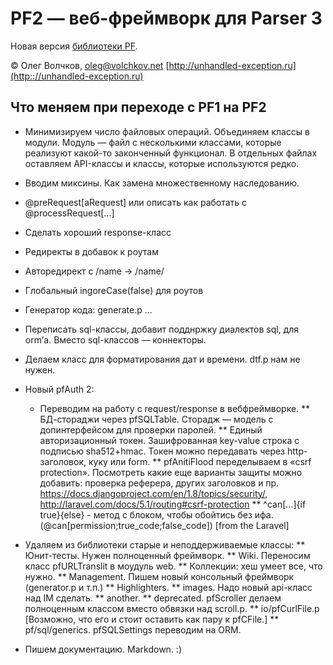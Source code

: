 PF2 — веб-фреймворк для Parser 3
================================

Новая версия [библиотеки PF](https://bitbucket.org/ovolchkov/parser3-pf).

© Олег Волчков, [oleg@volchkov.net](mailto:oleg@volchkov.net)
[http://unhandled-exception.ru](http:://unhandled-exception.ru)


Что меняем при переходе с PF1 на PF2
------------------------------------

* Минимизируем число файловых операций. Объединяем классы в модули. Модуль — файл с несколькими классами, которые реализуют какой-то законченный функционал. В отдельных файлах оставляем API-классы и классы, которые используются редко.
* Вводим миксины. Как замена множественному наследованию.
* @preRequest[aRequest] или описать как работать с @processRequest[...]
* Сделать хороший response-класс
* Редиректы в добавок к роутам
* Авторедирект с /name -> /name/
* Глобальный ingoreCase(false) для роутов
* Генератор кода: generate.p ...
* Переписать sql-классы, добавит подднржку диалектов sql, для orm’а. Вместо sql-классов — коннекторы.
* Делаем класс для форматирования дат и времени. dtf.p нам не нужен.

* Новый pfAuth 2:
  * Переводим на работу с  request/response в вебфреймворке.
** БД-стораджи через pfSQLTable. Сторадж — модель с допинтерфейсом для проверки паролей.
** Единый авторизационный токен. Зашифрованная key-value строка с подписью sha512+hmac. Токен можно передавать через http-заголовок, куку или form.
** pfAnitiFlood переделываем в «csrf protection». Посмотреть какие еще варианты защиты можно добавить: проверка реферера, других заголовков и пр. https://docs.djangoproject.com/en/1.8/topics/security/, http://laravel.com/docs/5.1/routing#csrf-protection
** ^can[…]{if true}{else} - метод с блоком, чтобы обойтись без ифа. (@can[permission;true_code;false_code]) [from the Laravel]

* Удаляем из библиотеки старые и неподдерживаемые классы:
** Юнит-тесты. Нужен полноценный фреймворк.
** Wiki. Переносим класс pfURLTranslit в моудуль web.
** Коллекции: хеш умеет все, что нужно.
** Management. Пишем новый консольный фреймворк (generator.p и т.п.)
** Highlighters.
** images. Надо новый api-класс над IM сделать.
** another.
** deprecated. pfScroller делаем полноценным классом вместо обвязки над scroll.p.
** io/pfCurlFile.p [Возможно, что его и стоит оставить как пару к pfCFile.]
** pf/sql/generics. pfSQLSettings переводим на ORM.
* Пишем документацию. Markdown. :)